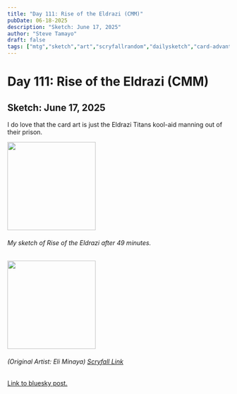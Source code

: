 ```yaml
---
title: "Day 111: Rise of the Eldrazi (CMM)"
pubDate: 06-18-2025
description: "Sketch: June 17, 2025"
author: "Steve Tamayo"
draft: false
tags: ["mtg","sketch","art","scryfallrandom","dailysketch","card-advantage","removal","Eli Minaya"]
---
```

# Day 111: Rise of the Eldrazi (CMM)
## Sketch: June 17, 2025


I do love that the card art is just the Eldrazi Titans kool-aid manning out of their prison.


<img src="https://cdn.bsky.app/img/feed_fullsize/plain/did:plc:vlb3baqyfxfheceuqyubujfl/bafkreidkrz5lf4nd772lwmnimn3vfpemzou7hptotzy2x6toofx5odiene@jpeg" height="200">


###### My sketch of Rise of the Eldrazi after 49 minutes.
<img src="https://cards.scryfall.io/large/front/4/a/4a4d851b-1fa9-4f5d-a8f6-6967b1ee5b50.jpg?1690002989" height="200">


###### (Original Artist: Eli Minaya) [Scryfall Link](https://scryfall.com/card/cmm/716/rise-of-the-eldrazi)


[Link to bluesky post.](https://bsky.app/profile/sorocoroto.bsky.social/post/3lrweclb3a225)